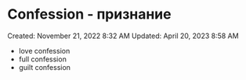 # Confession - признание

Created: November 21, 2022 8:32 AM
Updated: April 20, 2023 8:58 AM

- love confession
- full confession
- guilt confession